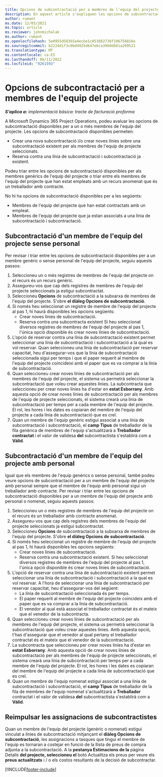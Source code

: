 ```yaml
---
title: Opcions de subcontractació per a membres de l'equip del projecte
description: En aquest article s'expliquen les opcions de subcontractació per als membres de l'equip del projecte a Microsoft Dynamics 365 Project Operations.
author: rumant
ms.date: 12/03/2021
ms.topic: article
ms.reviewer: johnmichalak
ms.author: rumant
ms.openlocfilehash: 5e0955d58365a4ecbe1c053882736f196758816e
ms.sourcegitcommit: b2224d1f3c0bd4925d647e6ca3960db81a209521
ms.translationtype: MT
ms.contentlocale: ca-ES
ms.lasthandoff: 08/11/2022
ms.locfileid: "9261593"
---
```

# <a name="subcontracting-options-for-project-team-members"></a>Opcions de subcontractació per a membres de l'equip del projecte

_**S'aplica a:** implementació bàsica: tracte de facturació proforma_

A Microsoft Dynamics 365 Project Operations, podeu avaluar les opcions de subcontractació disponibles per a un o més membres de l'equip del projecte. Les opcions de subcontractació disponibles permeten:

- Crear una nova subcontractació i/o crear noves línies sobre una subcontractació existent per als membres de l'equip de projecte seleccionats. 
- Reserva contra una línia de subcontractació i subcontractació ja existent. 

Podeu triar entre les opcions de subcontractació disponibles per als membres genèrics de l'equip del projecte o triar entre els membres de l'equip del projecte que han estat empleats amb un recurs anomenat que és un treballador amb contracte. 

No hi ha opcions de subcontractació disponibles per a les següents:

- Membres de l'equip del projecte que han estat contractats amb un empleat. 
- Membres de l'equip del projecte que ja estan associats a una línia de subcontractació i subcontractació. 

## <a name="subcontracting-an-unstaffed-project-team-member"></a>Subcontractació d'un membre de l'equip del projecte sense personal

Per revisar i triar entre les opcions de subcontractació disponibles per a un membre genèric o sense personal de l'equip del projecte, seguiu aquests passos:

1. Seleccioneu un o més registres de membres de l'equip del projecte on el recurs és un recurs genèric.
2. Assegureu-vos que cap dels registres de membres de l'equip del projecte seleccionats ja estigui subcontractat. 
3. Seleccioneu **Opcions** de subcontractació a la subxarxa de membres de l'equip del projecte. S'obre **el diàleg Opcions de subcontractació**. 
4. Si només heu seleccionat un registre de membre de l'equip del projecte al pas 1, hi haurà disponibles les opcions següents:
    - Crear noves línies de subcontractació. 
    - Reserva contra una subcontracta existent Si heu seleccionat diversos registres de membres de l'equip del projecte al pas 1, l'única opció disponible és crear noves línies de subcontractació.
5. L'opció de reservar contra una línia de subcontractació existent permet seleccionar una línia de subcontractació i subcontractació a la qual es vol reservar. Quan seleccioneu una línia de subcontractació per reservar capacitat, heu d'assegurar-vos que la línia de subcontractació seleccionada sigui per temps i que el paper requerit al membre de l'equip del projecte coincideixi amb el paper que es va comprar a la línia de subcontractació.
6. Quan seleccioneu crear noves línies de subcontractació per als membres de l'equip del projecte, el sistema us permetrà seleccionar la subcontractació que voleu crear aquestes línies. La subcontracta que seleccioneu per crear noves línies ha d'estar en **estat Esborrany**. Amb aquesta opció de crear noves línies de subcontractació per als membres de l'equip de projecte seleccionats, el sistema crearà una línia de subcontractació per temps per a cada membre de l'equip del projecte. El rol, les hores i les dates es copiaran del membre de l'equip del projecte a cada línia de subcontractació que es creï. 
7. Quan un membre de l'equip genèric estigui associat a una línia de subcontractació i subcontractació, el **camp Tipus** de treballador de la fila genèrica de membres de l'equip s'actualitzarà a **Treballador contractat** i el valor de validesa **del** subcontractista s'establirà com a **Vàlid**.

## <a name="subcontracting-a-staffed-project-team-member"></a>Subcontractació d'un membre de l'equip del projecte amb personal

Igual que els membres de l'equip genèrics o sense personal, també podeu veure opcions de subcontractació per a un membre de l'equip del projecte amb personal sempre que el membre de l'equip amb personal sigui un treballador amb contracte. Per revisar i triar entre les opcions de subcontractació disponibles per a un membre de l'equip del projecte amb personal o nomenat, seguiu aquests passos:

1. Seleccioneu un o més registres de membres de l'equip del projecte on el recurs és un treballador amb contracte anomenat.
2. Assegureu-vos que cap dels registres dels membres de l'equip del projecte seleccionats ja estigui subcontractat. 
3. Seleccioneu **Opcions** de subcontractació a la subxarxa de membres de l'equip del projecte. S'obre **el diàleg Opcions de subcontractació**. 
4. Si només heu seleccionat un registre de membre de l'equip del projecte al pas 1, hi haurà disponibles les opcions següents:
      - Crear noves línies de subcontractació.
      - Reserva contra una subcontractació existent.
  Si heu seleccionat diversos registres de membres de l'equip del projecte al pas 1, l'única opció disponible és crear noves línies de subcontractació.
5. L'opció de reservar contra una línia de subcontractació existent permet seleccionar una línia de subcontractació i subcontractació a la qual es vol reservar. A l'hora de seleccionar una línia de subcontractació per reservar capacitat, heu d'assegurar-vos del següent:
      - La línia de subcontractació seleccionada és per temps. 
      - El paper requerit al membre de l'equip del projecte coincideix amb el paper que es va comprar a la línia de subcontractació. 
      - El venedor al qual està associat el treballador contractat és el mateix que el venedor de la subcontracta.
6. Quan seleccioneu crear noves línies de subcontractació per als membres de l'equip del projecte, el sistema us permetrà seleccionar la subcontractació que voleu crear aquestes línies. Amb aquesta opció, t'has d'assegurar que el venedor al qual pertany el treballador contractat és el mateix que el venedor de la subcontractació. 
7. La subcontracta que seleccioneu per crear noves línies ha d'estar en **estat Esborrany**. Amb aquesta opció de crear noves línies de subcontractació per als membres de l'equip de projecte seleccionats, el sistema crearà una línia de subcontractació per temps per a cada membre de l'equip del projecte. El rol, les hores i les dates es copiaran del membre de l'equip del projecte a cada línia de subcontractació que es creï.  
8. Quan un membre de l'equip nomenat estigui associat a una línia de subcontractació i subcontractació, el **camp Tipus** de treballador de la fila de membres de l'equip nomenat s'actualitzarà a **Treballador** contractat i el valor de validesa **del** subcontractista s'establirà com a **Vàlid**.

## <a name="re-costing-subcontractor-assignments"></a>Reimpulsar les assignacions de subcontractistes

Quan un membre de l'equip del projecte (genèric o nomenat) estigui vinculat a línies de subcontractació mitjançant el **diàleg Opcions de subcontractació**, les assignacions a tasques que tingui el membre de l'equip es tornaran a costejar en funció de la llista de preus de compra adjunta a la subcontractació. A la **pestanya Estimacions de la** pàgina Detalls **del projecte, seleccioneu el** botó Actualitza els preus per veure els **preus actualitzats** i / o els costos resultants de la decisió de subcontractar.

[!INCLUDE[footer-include](../../includes/footer-banner.md)]

